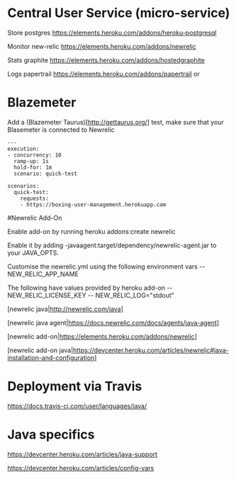 # Central User Service (micro-service)

Store postgres https://elements.heroku.com/addons/heroku-postgresql

Monitor new-relic https://elements.heroku.com/addons/newrelic

Stats graphite https://elements.heroku.com/addons/hostedgraphite

Logs papertrail https://elements.heroku.com/addons/papertrail or

# Blazemeter

Add a (Blazemeter Taurus)[http://gettaurus.org/] test, make sure that your Blasemeter is connected to Newrelic

```
---
execution:
- concurrency: 10
  ramp-up: 1s
  hold-for: 1m
  scenario: quick-test

scenarios:
  quick-test:
    requests:
    - https://boxing-user-management.herokuapp.com
```

#Newrelic Add-On

Enable add-on by running heroku addons:create newrelic

Enable it by adding -javaagent:target/dependency/newrelic-agent.jar to your JAVA_OPTS.

Customise the newrelic.yml using the following environment vars
-- NEW_RELIC_APP_NAME

The following have values provided by heroku add-on
-- NEW_RELIC_LICENSE_KEY
-- NEW_RELIC_LOG="stdout"

[newrelic java|http://newrelic.com/java]

[newrelic java agent|https://docs.newrelic.com/docs/agents/java-agent]

[newrelic add-on|https://elements.heroku.com/addons/newrelic]

[newrelic add-on java|https://devcenter.heroku.com/articles/newrelic#java-installation-and-configuration]

# Deployment via Travis

https://docs.travis-ci.com/user/languages/java/

# Java specifics

https://devcenter.heroku.com/articles/java-support

https://devcenter.heroku.com/articles/config-vars

